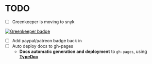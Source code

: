 # TODO

- [ ] Greenkeeper is moving to snyk

[![Greenkeeper badge](https://badges.greenkeeper.io/alexjoverm/typescript-library-starter.svg)](https://greenkeeper.io/)

- [ ] Add paypal/patreon badge back in
- [ ] Auto deploy docs to gh-pages
  - **Docs automatic generation and deployment** to `gh-pages`, using **[TypeDoc](http://typedoc.org/)**
